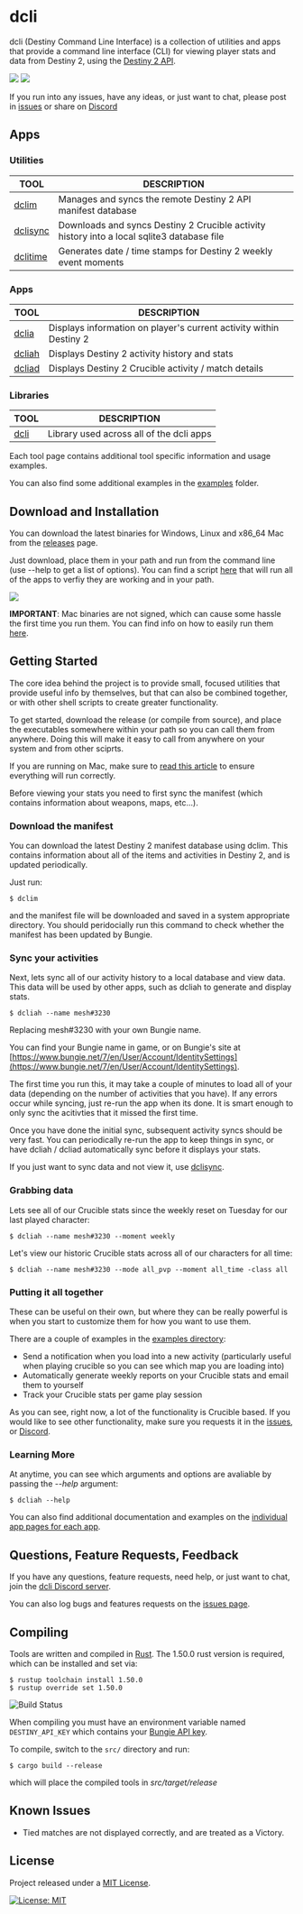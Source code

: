 # dcli

dcli (Destiny Command Line Interface) is a collection of utilities and apps that provide a command line interface (CLI) for viewing player stats and data from Destiny 2, using the [Destiny 2 API](https://github.com/Bungie-net/api).

[![](images/dcliah_x_sm.png)](images/dcliah.png)
[![](images/dcliad_x_sm.png)](images/dcliad.png)

If you run into any issues, have any ideas, or just want to chat, please post in [issues](https://github.com/mikechambers/dcli/issues) or share on [Discord](https://discord.gg/2Y8bV2Mq3p)


## Apps

### Utilities
| TOOL | DESCRIPTION |
| --- | --- |
| [dclim](https://github.com/mikechambers/dcli/tree/main/src/dclim) | Manages and syncs the remote Destiny 2 API manifest database |
| [dclisync](https://github.com/mikechambers/dcli/tree/main/src/dclisync) | Downloads and syncs Destiny 2 Crucible activity history into a local sqlite3 database file |
| [dclitime](https://github.com/mikechambers/dcli/tree/main/src/dclitime) | Generates date / time stamps for Destiny 2 weekly event moments |


### Apps
| TOOL | DESCRIPTION |
| --- | --- |
| [dclia](https://github.com/mikechambers/dcli/tree/main/src/dclia) | Displays information on player's current activity within Destiny 2 |
| [dcliah](https://github.com/mikechambers/dcli/tree/main/src/dcliah) | Displays Destiny 2 activity history and stats |
| [dcliad](https://github.com/mikechambers/dcli/tree/main/src/dcliad) | Displays Destiny 2 Crucible activity / match details |


### Libraries
| TOOL | DESCRIPTION |
| --- | --- |
| [dcli](https://github.com/mikechambers/dcli/tree/main/src/dcli) | Library used across all of the dcli apps |

Each tool page contains additional tool specific information and usage examples.

You can also find some additional examples in the [examples](examples/) folder.

## Download and Installation

You can download the latest binaries for Windows, Linux and x86_64 Mac from the [releases](https://github.com/mikechambers/dcli-gha/releases/latest) page.

Just download, place them in your path and run from the command line (use --help to get a list of options). You can find a script [here](https://github.com/mikechambers/dcli/blob/main/tests/) that will run all of the apps to verfiy they are working and in your path.

[![](https://img.shields.io/github/v/release/mikechambers/dcli?style=social)](https://github.com/mikechambers/dcli-gha/releases/latest)

**IMPORTANT**: Mac binaries are not signed, which can cause some hassle the first time you run them. You can find info on how to easily run them [here](https://github.com/mikechambers/dcli/wiki/Running-dcli-tools-on-Mac-OS-X).

## Getting Started

The core idea behind the project is to provide small, focused utilities that provide useful info by themselves, but that can also be combined together, or with other shell scripts to create greater functionality.

To get started, download the release (or compile from source), and place the executables somewhere within your path so you can call them from anywhere. Doing this will make it easy to call from anywhere on your system and from other sciprts.

If you are running on Mac, make sure to [read this article](https://github.com/mikechambers/dcli/wiki/Running-dcli-tools-on-Mac-OS-X) to ensure everything will run correctly.

Before viewing your stats you need to first sync the manifest (which contains information about weapons, maps, etc...).


### Download the manifest

You can download the latest Destiny 2 manifest database using dclim. This contains information about all of the items and activities in Destiny 2, and is updated periodically.

Just run:

```
$ dclim
```

and the manifest file will be downloaded and saved in a system appropriate directory. You should peridocially run this command to check whether the manifest has been updated by Bungie.

### Sync your activities

Next, lets sync all of our activity history to a local database and view data. This data will be used by other apps, such as dcliah to generate and display stats.

```
$ dcliah --name mesh#3230 
```

Replacing mesh#3230 with your own Bungie name.

You can find your Bungie name in game, or on Bungie's site at [https://www.bungie.net/7/en/User/Account/IdentitySettings](https://www.bungie.net/7/en/User/Account/IdentitySettings).

The first time you run this, it may take a couple of minutes to load all of your data (depending on the number of activities that you have). If any errors occur while syncing, just re-run the app when its done. It is smart enough to only sync the acitivties that it missed the first time.

Once you have done the initial sync, subsequent activity syncs should be very fast. You can periodically re-run the app to keep things in sync, or have dcliah / dcliad automatically sync before it displays your stats.

If you just want to sync data and not view it, use [dclisync](https://github.com/mikechambers/dcli/tree/main/src/dclisync).

### Grabbing data

Lets see all of our Crucible stats since the weekly reset on Tuesday for our last played character:

```
$ dcliah --name mesh#3230 --moment weekly
```

Let's view our historic Crucible stats across all of our characters for all time:

```
$ dcliah --name mesh#3230 --mode all_pvp --moment all_time -class all
```

### Putting it all together

These can be useful on their own, but where they can be really powerful is when you start to customize them for how you want to use them.

There are a couple of examples in the [examples directory](https://github.com/mikechambers/dcli/tree/main/examples):

* Send a notification when you load into a new activity (particularly useful when playing crucible so you can see which map you are loading into)
* Automatically generate weekly reports on your Crucible stats and email them to yourself
* Track your Crucible stats per game play session

As you can see, right now, a lot of the functionality is Crucible based. If you would like to see other functionality, make sure you requests it in the [issues](https://github.com/mikechambers/dcli/issues), or [Discord](https://discord.gg/2Y8bV2Mq3p).

### Learning More

At anytime, you can see which arguments and options are avaliable by passing the *--help* argument:

```
$ dcliah --help
```

You can also find additional documentation and examples on the [individual app pages for each app](https://github.com/mikechambers/dcli).

## Questions, Feature Requests, Feedback

If you have any questions, feature requests, need help, or just want to chat, join the [dcli Discord server](https://discord.gg/2Y8bV2Mq3p).

You can also log bugs and features requests on the [issues page](https://github.com/mikechambers/dcli/issues).

## Compiling

Tools are written and compiled in [Rust](https://www.rust-lang.org/). The 1.50.0 rust version is required, which can be installed and set via:

```
$ rustup toolchain install 1.50.0
$ rustup override set 1.50.0
```

![Build Status](https://github.com/mikechambers/dcli/workflows/dcli/badge.svg)

When compiling you must have an environment variable named `DESTINY_API_KEY` which contains your [Bungie API key](https://www.bungie.net/en/Application).

To compile, switch to the `src/` directory and run:

```
$ cargo build --release
```

which will place the compiled tools in *src/target/release*

## Known Issues

* Tied matches are not displayed correctly, and are treated as a Victory.

## License

Project released under a [MIT License](LICENSE.md).

[![License: MIT](https://img.shields.io/badge/License-MIT-orange.svg)](LICENSE.md)
